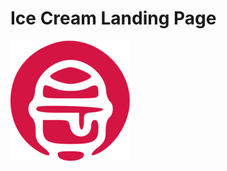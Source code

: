 # Ice Cream Landing Page
![GitHub actions settings](./src/images/favicon/android-chrome-192x192.png)
